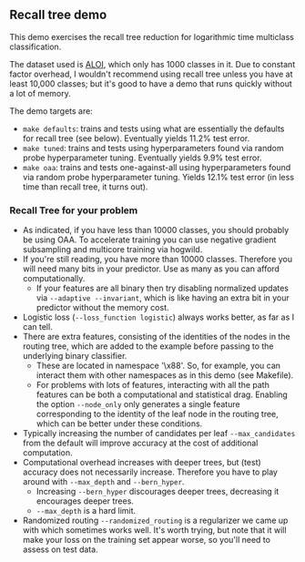 Recall tree demo
-------------------------------

This demo exercises the recall tree reduction for logarithmic time 
multiclass classification.

The dataset used is [ALOI](http://aloi.science.uva.nl/), which only
has 1000 classes in it.  Due to constant factor overhead, I wouldn't 
recommend using recall tree unless you have at least 10,000 classes;
but it's good to have a demo that runs quickly without a lot of memory.

The demo targets are:
- `make defaults`: trains and tests using what are essentially the defaults for recall tree (see below).  Eventually yields 11.2% test error.
- `make tuned`: trains and tests using hyperparameters found via random probe hyperparameter tuning.  Eventually yields 9.9% test error.
- `make oaa`: trains and tests one-against-all using hyperparameters found via random probe hyperparameter tuning.  Yields 12.1% test error (in less time than recall tree, it turns out).

### Recall Tree for your problem ###

- As indicated, if you have less than 10000 classes, you should probably be using OAA.  To accelerate training you can use negative gradient subsampling and multicore training via hogwild.
- If you're still reading, you have more than 10000 classes.  Therefore you will need many bits in your predictor.  Use as many as you can afford computationally.  
  - If your features are all binary then try disabling normalized updates via `--adaptive --invariant`, which is like having an extra bit in your predictor without the memory cost.
- Logistic loss (`--loss_function logistic`) always works better, as far as I can tell.
- There are extra features, consisting of the identities of the nodes in the routing tree, which are added to the example before passing to the underlying binary classifier.
  - These are located in namespace '\x88'.  So, for example, you can interact them with other namespaces as in this demo (see Makefile).
  - For problems with lots of features, interacting with all the path features can be both a computational and statistical drag.  Enabling the option `--node_only` only generates a single feature corresponding to the identity of the leaf node in the routing tree, which can be better under these conditions.
- Typically increasing the number of candidates per leaf `--max_candidates` from the default will improve accuracy at the cost of additional computation.
- Computational overhead increases with deeper trees, but (test) accuracy does not necessarily increase.  Therefore you have to play around with `--max_depth` and `--bern_hyper`.
  - Increasing `--bern_hyper` discourages deeper trees, decreasing it encourages deeper trees.  
  - `--max_depth` is a hard limit.
- Randomized routing `--randomized_routing` is a regularizer we came up with which sometimes works well.  It's worth trying, but note that it will make your loss on the training set appear worse, so you'll need to assess on test data.
